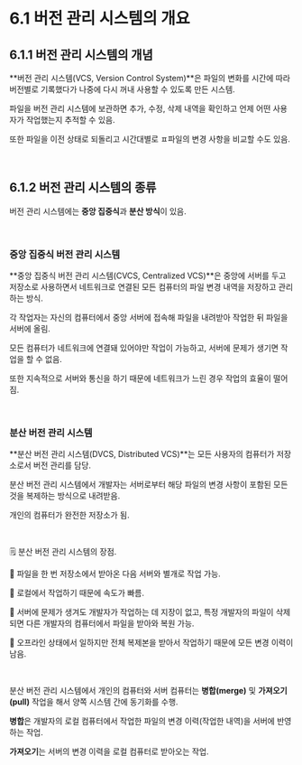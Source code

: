 # 6.1 버전 관리 시스템의 개요

## 6.1.1 버전 관리 시스템의 개념

**버전 관리 시스템(VCS, Version Control System)**은 파일의 변화를 시간에 따라 버전별로 기록했다가 나중에 다시 꺼내 사용할 수 있도록 만든 시스템.

파일을 버전 관리 시스템에 보관하면 추가, 수정, 삭제 내역을 확인하고 언제 어떤 사용자가 작업했는지 추적할 수 있음.

또한 파일을 이전 상태로 되돌리고 시간대별로 ㅍ파일의 변경 사항을 비교할 수도 있음.

<br />

## 6.1.2 버전 관리 시스템의 종류

버전 관리 시스템에는 **중앙 집중식**과 **분산 방식**이 있음.

<br />

### 중앙 집중식 버전 관리 시스템

**중앙 집중식 버전 관리 시스템(CVCS, Centralized VCS)**은 중앙에 서버를 두고 저장소로 사용하면서 네트워크로 연결된 모든 컴퓨터의 파일 변경 내역을 저장하고 관리하는 방식.

각 작업자는 자신의 컴퓨터에서 중앙 서버에 접속해 파일을 내려받아 작업한 뒤 파일을 서버에 올림.

모든 컴퓨터가 네트워크에 연결돼 있어야만 작업이 가능하고, 서버에 문제가 생기면 작업을 할 수 없음.

또한 지속적으로 서버와 통신을 하기 때문에 네트워크가 느린 경우 작업의 효율이 떨어짐.

<br />

### 분산 버전 관리 시스템

**분산 버전 관리 시스템(DVCS, Distributed VCS)**는 모든 사용자의 컴퓨터가 저장소로서 버전 관리를 담당.

분산 버전 관리 시스템에서 개발자는 서버로부터 해당 파일의 변경 사항이 포함된 모든 것을 복제하는 방식으로 내려받음.

개인의 컴퓨터가 완전한 저장소가 됨.

<br />

:spiral_notepad: 분산 버전 관리 시스템의 장점.

:small_blue_diamond: 파일을 한 번 저장소에서 받아온 다음 서버와 별개로 작업 가능.

:small_blue_diamond: 로컬에서 작업하기 때문에 속도가 빠름.

:small_blue_diamond: 서버에 문제가 생겨도 개발자가 작업하는 데 지장이 없고, 특정 개발자의 파일이 삭제되면 다른 개발자의 컴퓨터에서 파일을 받아와 복원 가능.

:small_blue_diamond: 오프라인 상태에서 일하지만 전체 복제본을 받아서 작업하기 때문에 모든 변경 이력이 남음.

<br />

분산 버전 관리 시스템에서 개인의 컴퓨터와 서버 컴퓨터는 **병합(merge)** 및 **가져오기(pull)** 작업을 해서 양쪽 시스템 간에 동기화를 수행.

**병합**은 개발자의 로컬 컴퓨터에서 작업한 파일의 변경 이력(작업한 내역)을 서버에 반영하는 작업.

**가져오기**는 서버의 변경 이력을 로컬 컴퓨터로 받아오는 작업.